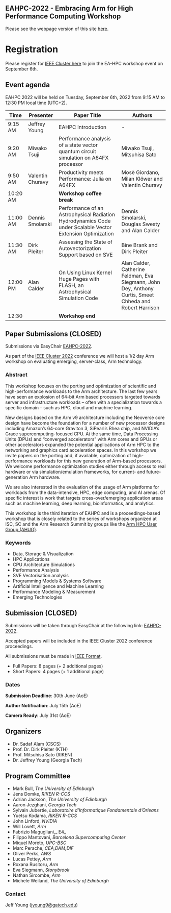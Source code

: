 ## EAHPC-2022 - Embracing Arm for High Performance Computing Workshop

Please see the webpage version of this site [here](https://arm-hpc-user-group.github.io/eahpc-2022/).

# Registration

Please register for [IEEE Cluster here](https://clustercomp.org/2022/registration/) to join the EA-HPC workshop event on September 6th. 

## Event agenda

EAHPC 2022 will be held on Tuesday, September 6th, 2022 from 9:15 AM to 12:30 PM local time (UTC+2).

| Time     | Presenter        | Paper Title                                                  | Authors                                                      |
| -------- | ---------------- | ------------------------------------------------------------ | ------------------------------------------------------------ |
| 9:15 AM  | Jeffrey Young    | EAHPC Introduction                                           | -                                                            |
| 9:20 AM  | Miwako Tsuji     | Performance  analysis of a state vector quantum circuit simulation on A64FX processor | Miwako Tsuji, Mitsuhisa Sato                                 |
| 9:50 AM  | Valentin Churavy | Productivity  meets Performance: Julia on A64FX              | Mosè Giordano, Milan Klöwer and  Valentin Churavy            |
| 10:20 AM |                  | **Workshop coffee break**                                    |                                                              |
| 11:00 AM | Dennis Smolarski | Performance  of an Astrophysical Radiation Hydrodynamics Code under Scalable Vector  Extension Optimization | Dennis Smolarski, Douglas Swesty  and Alan Calder            |
| 11:30 AM | Dirk Pleiter     | Assessing  the State of Autovectorization Support based on SVE | Bine Brank and Dirk Pleiter                                  |
| 12:00 PM | Alan Calder      | On  Using Linux Kernel Huge Pages with FLASH, an Astrophysical Simulation Code | Alan Calder, Catherine Feldman,  Eva Siegmann, John Dey, Anthony Curtis, Smeet Chheda and Robert Harrison |
| 12:30    |                  | **Workshop end**                                             |                                                              |

## Paper Submissions (CLOSED)

Submissions via EasyChair [EAHPC-2022](https://easychair.org/conferences/?conf=eahpc2022).

As part of the [IEEE Cluster 2022](https://clustercomp.org/2022/) conference we will host a 1/2 day Arm workshop on evaluating emerging, server-class, Arm technology.

### Abstract
This workshop focuses on the porting and optimization of scientific and high-performance workloads to the Arm architecture. The last few years have seen an explosion of 64-bit Arm based processors targeted towards server and infrastructure workloads – often with a specialization towards a specific domain – such as HPC, cloud and machine learning.

New designs based on the Arm v9 architecture including the Neoverse core design have become the foundation for a number of new processor designs including Amazon’s 64-core Graviton 3, SiPearl’s Rhea chip, and NVIDIA’s Grace supercomputing-focused CPU. At the same time, Data Processing Units (DPUs) and “converged accelerators” with Arm cores and GPUs or other accelerators expanded the potential applications of Arm HPC to the networking and graphics card acceleration spaces.
In this workshop we invite papers on the porting and, if available, optimization of high-performance workloads for this new generation of Arm-based processors. We welcome performance optimization studies either through access to real hardware or via simulation/emulation frameworks, for current- and future-generation Arm hardware. 

We are also interested in the evaluation of the usage of Arm platforms for workloads from the data-intensive, HPC, edge computing,  and AI arenas. Of specific interest is work that targets cross-over/emerging application areas such as machine learning, deep learning, bioinformatics, and analytics.

This workshop is the third iteration of EAHPC and is a proceedings-based workshop that is closely related to the series of workshops organized at ISC, SC and the Arm Research Summit by groups like the [Arm HPC User Group (AHUG)](a-hug.org).

### Keywords

* Data, Storage & Visualization
* HPC Applications
* CPU Architecture Simulations
* Performance Analysis
* SVE Vectorisation analysis
* Programming Models & Systems Software
* Artificial Intelligence and Machine Learning
* Performance Modeling & Measurement
* Emerging Technologies

## Submission (CLOSED)


Submissions will be taken through EasyChair at the following link: [EAHPC-2022](https://easychair.org/conferences/?conf=eahpc2022).

Accepted papers will be included in the IEEE Cluster 2022 conference proceedings.

All submissions must be made in [IEEE Format](https://www.ieee.org/conferences/publishing/templates.html). 

* Full Papers: 8 pages (+ 2 additional pages)
* Short Papers: 4 pages (+ 1 additional page)

### Dates

**Submission Deadline**: 30th June (AoE)

**Author Notification**: July 15th (AoE)

**Camera Ready**: July 31st (AoE)

## Organizers

* Dr. Sadaf Alam (CSCS)
* Prof. Dr. Dirk Pleiter (KTH)
* Prof. Mitsuhisa Sato (RIKEN)
* Dr. Jeffrey Young (Georgia Tech)


## Program Committee

- Mark Bull, _The University of Edinburgh_
- Jens Domke, _RIKEN R-CCS_
- Adrian Jackson, _The University of Edinburgh_
- Aaron Jezghani, _Georgia Tech_
- Sylvain Jubertie, _Laboratoire d’Informatique Fondamentale d’Orleans_
- Yuetsu Kodama, _RIKEN R-CCS_
- John Linford, _NVIDIA_
- Will Lovett, _Arm_
- Fabrizio Magugliani,_ E4_
- Filippo Mantovani, _Barcelona Supercomputing Center_
- Miquel Moreto, _UPC-BSC_
- Marc Perache, _CEA,DAM,DIF_
- Oliver Perks, _AWS_
- Lucas Pettey, _Arm_
- Roxana Rusitoru, _Arm_
- Eva Siegmann, _Stonybrook_
- Nathan Sircombe, _Arm_
- Michele Weiland, _The University of Edinburgh_

### Contact
Jeff Young (jyoung9@gatech.edu)
